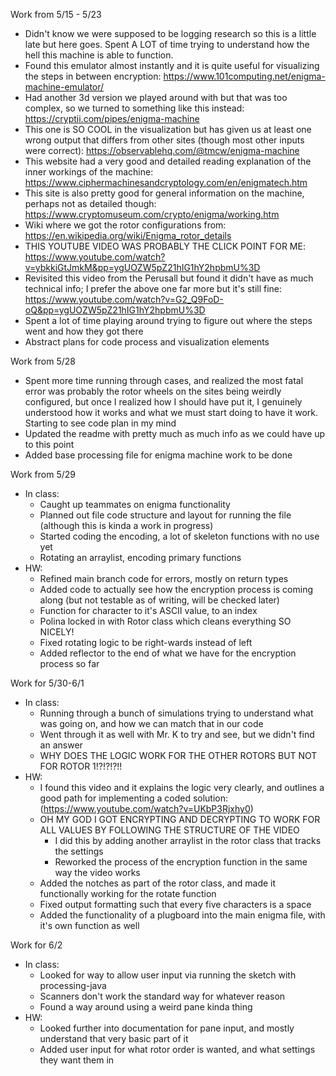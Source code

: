 Work from 5/15 - 5/23
- Didn't know we were supposed to be logging research so this is a little late but here goes. Spent A LOT of time trying to understand how the hell this machine is able to function.
- Found this emulator almost instantly and it is quite useful for visualizing the steps in between encryption: https://www.101computing.net/enigma-machine-emulator/
- Had another 3d version we played around with but that was too complex, so we turned to something like this instead: https://cryptii.com/pipes/enigma-machine
- This one is SO COOL in the visualization but has given us at least one wrong output that differs from other sites (though most other inputs were correct): https://observablehq.com/@tmcw/enigma-machine
- This website had a very good and detailed reading explanation of the inner workings of the machine: https://www.ciphermachinesandcryptology.com/en/enigmatech.htm
- This site is also pretty good for general information on the machine, perhaps not as detailed though: https://www.cryptomuseum.com/crypto/enigma/working.htm
- Wiki where we got the rotor configurations from: https://en.wikipedia.org/wiki/Enigma_rotor_details
- THIS YOUTUBE VIDEO WAS PROBABLY THE CLICK POINT FOR ME: https://www.youtube.com/watch?v=ybkkiGtJmkM&pp=ygUOZW5pZ21hIG1hY2hpbmU%3D
- Revisited this video from the Perusall but found it didn't have as much technical info; I prefer the above one far more but it's still fine: https://www.youtube.com/watch?v=G2_Q9FoD-oQ&pp=ygUOZW5pZ21hIG1hY2hpbmU%3D
- Spent a lot of time playing around trying to figure out where the steps went and how they got there
- Abstract plans for code process and visualization elements

Work from 5/28
- Spent more time running through cases, and realized the most fatal error was probably the rotor wheels on the sites being weirdly configured, but once I realized how I should have put it, I genuinely understood how it works and what we must start doing to have it work. Starting to see code plan in my mind
- Updated the readme with pretty much as much info as we could have up to this point
- Added base processing file for enigma machine work to be done

Work from 5/29
- In class:
  - Caught up teammates on enigma functionality
  - Planned out file code structure and layout for running the file (although this is kinda a work in progress)
  - Started coding the encoding, a lot of skeleton functions with no use yet
  - Rotating an arraylist, encoding primary functions
- HW:
  - Refined main branch code for errors, mostly on return types
  - Added code to actually see how the encryption process is coming along (but not testable as of writing, will be checked later)
  - Function for character to it's ASCII value, to an index
  - Polina locked in with Rotor class which cleans everything SO NICELY!
  - Fixed rotating logic to be right-wards instead of left
  - Added reflector to the end of what we have for the encryption process so far

Work for 5/30-6/1
- In class:
  - Running through a bunch of simulations trying to understand what was going on, and how we can match that in our code
  - Went through it as well with Mr. K to try and see, but we didn't find an answer
  - WHY DOES THE LOGIC WORK FOR THE OTHER ROTORS BUT NOT FOR ROTOR 1!?!?!?!!
- HW:
  - I found this video and it explains the logic very clearly, and outlines a good path for implementing a coded solution: (https://www.youtube.com/watch?v=UKbP3Rjxhy0)
  - OH MY GOD I GOT ENCRYPTING AND DECRYPTING TO WORK FOR ALL VALUES BY FOLLOWING THE STRUCTURE OF THE VIDEO
    - I did this by adding another arraylist in the rotor class that tracks the settings
    - Reworked the process of the encryption function in the same way the video works
  - Added the notches as part of the rotor class, and made it functionally working for the rotate function
  - Fixed output formatting such that every five characters is a space
  - Added the functionality of a plugboard into the main enigma file, with it's own function as well

Work for 6/2
- In class:
  - Looked for way to allow user input via running the sketch with processing-java
  - Scanners don't work the standard way for whatever reason
  - Found a way around using a weird pane kinda thing
- HW:
  - Looked further into documentation for pane input, and mostly understand that very basic part of it
  - Added user input for what rotor order is wanted, and what settings they want them in
